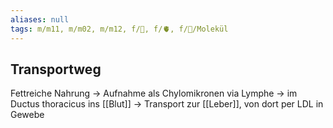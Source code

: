 ```yaml
---
aliases: null
tags: m/m11, m/m02, m/m12, f/🧪, f/🫀, f/🧪/Molekül
---
```

## Transportweg
Fettreiche Nahrung → Aufnahme als Chylomikronen via Lymphe → im Ductus thoracicus ins [[Blut]] → Transport zur [[Leber]], von dort per LDL in Gewebe